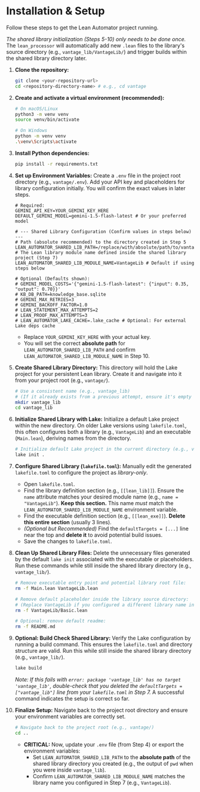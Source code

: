 # Installation & Setup

Follow these steps to get the Lean Automator project running.

*The shared library initialization (Steps 5-10) only needs to be done once.* The `lean_processor` will automatically add new `.lean` files to the library's source directory (e.g., `vantage_lib/VantageLib/`) and trigger builds within the shared library directory later.

1.  **Clone the repository:**
    ```bash
    git clone <your-repository-url>
    cd <repository-directory-name> # e.g., cd vantage
    ```

2.  **Create and activate a virtual environment (recommended):**
    ```bash
    # On macOS/Linux
    python3 -m venv venv
    source venv/bin/activate

    # On Windows
    python -m venv venv
    .\venv\Scripts\activate
    ```

3.  **Install Python dependencies:**
    ```bash
    pip install -r requirements.txt
    ```

4.  **Set up Environment Variables:**
    Create a `.env` file in the project root directory (e.g., `vantage/.env`). Add your API key and placeholders for library configuration initially. You will confirm the exact values in later steps.
    ```dotenv
    # Required:
    GEMINI_API_KEY=YOUR_GEMINI_KEY_HERE
    DEFAULT_GEMINI_MODEL=gemini-1.5-flash-latest # Or your preferred model

    # --- Shared Library Configuration (Confirm values in steps below) ---
    # Path (absolute recommended) to the directory created in Step 5
    LEAN_AUTOMATOR_SHARED_LIB_PATH=/replace/with/absolute/path/to/vantage_lib
    # The Lean library module name defined inside the shared library project (Step 7)
    LEAN_AUTOMATOR_SHARED_LIB_MODULE_NAME=VantageLib # Default if using steps below

    # Optional (Defaults shown):
    # GEMINI_MODEL_COSTS='{"gemini-1.5-flash-latest": {"input": 0.35, "output": 0.70}}'
    # KB_DB_PATH=knowledge_base.sqlite
    # GEMINI_MAX_RETRIES=3
    # GEMINI_BACKOFF_FACTOR=1.0
    # LEAN_STATEMENT_MAX_ATTEMPTS=2
    # LEAN_PROOF_MAX_ATTEMPTS=3
    # LEAN_AUTOMATOR_LAKE_CACHE=.lake_cache # Optional: For external Lake deps cache
    ```
    * Replace `YOUR_GEMINI_KEY_HERE` with your actual key.
    * You will set the correct **absolute path** for `LEAN_AUTOMATOR_SHARED_LIB_PATH` and confirm `LEAN_AUTOMATOR_SHARED_LIB_MODULE_NAME` in Step 10.

5.  **Create Shared Library Directory:**
    This directory will hold the Lake project for your persistent Lean library. Create it and navigate into it from your project root (e.g., `vantage/`).
    ```bash
    # Use a consistent name (e.g., vantage_lib)
    # (If it already exists from a previous attempt, ensure it's empty first)
    mkdir vantage_lib
    cd vantage_lib
    ```

6.  **Initialize Shared Library with Lake:**
    Initialize a default Lake project within the new directory. On older Lake versions using `lakefile.toml`, this often configures both a library (e.g., `VantageLib`) and an executable (`Main.lean`), deriving names from the directory.
    ```bash
    # Initialize default Lake project in the current directory (e.g., vantage_lib/)
    lake init .
    ```

7.  **Configure Shared Library (`lakefile.toml`):**
    Manually edit the generated `lakefile.toml` to configure the project as *library-only*.
    * Open `lakefile.toml`.
    * Find the library definition section (e.g., `[[lean_lib]]`). Ensure the `name` attribute matches your desired module name (e.g., `name = "VantageLib"`). **Keep this section.** This name *must* match the `LEAN_AUTOMATOR_SHARED_LIB_MODULE_NAME` environment variable.
    * Find the executable definition section (e.g., `[[lean_exe]]`). **Delete this entire section** (usually 3 lines).
    * *(Optional but Recommended)* Find the `defaultTargets = [...]` line near the top and **delete it** to avoid potential build issues.
    * Save the changes to `lakefile.toml`.

8.  **Clean Up Shared Library Files:**
    Delete the unnecessary files generated by the default `lake init` associated with the executable or placeholders. Run these commands while still inside the shared library directory (e.g., `vantage_lib/`).
    ```bash
    # Remove executable entry point and potential library root file:
    rm -f Main.lean VantageLib.lean

    # Remove default placeholder inside the library source directory:
    # (Replace VantageLib if you configured a different library name in Step 7)
    rm -f VantageLib/Basic.lean

    # Optional: remove default readme:
    rm -f README.md
    ```

9.  **Optional: Build Check Shared Library:**
    Verify the Lake configuration by running a build command. This ensures the `lakefile.toml` and directory structure are valid. Run this while still inside the shared library directory (e.g., `vantage_lib/`).
    ```bash
    lake build
    ```
    *Note: If this fails with `error: package 'vantage_lib' has no target 'vantage_lib'`, double-check that you deleted the `defaultTargets = ["vantage_lib"]` line from your `lakefile.toml` in Step 7.* A successful command indicates the setup is correct so far.

10. **Finalize Setup:**
    Navigate back to the project root directory and ensure your environment variables are correctly set.
    ```bash
    # Navigate back to the project root (e.g., vantage/)
    cd ..
    ```
    * **CRITICAL:** Now, update your `.env` file (from Step 4) or export the environment variables:
        * Set `LEAN_AUTOMATOR_SHARED_LIB_PATH` to the **absolute path** of the shared library directory you created (e.g., the output of `pwd` when you were inside `vantage_lib`).
        * Confirm `LEAN_AUTOMATOR_SHARED_LIB_MODULE_NAME` matches the library name you configured in Step 7 (e.g., `VantageLib`).
